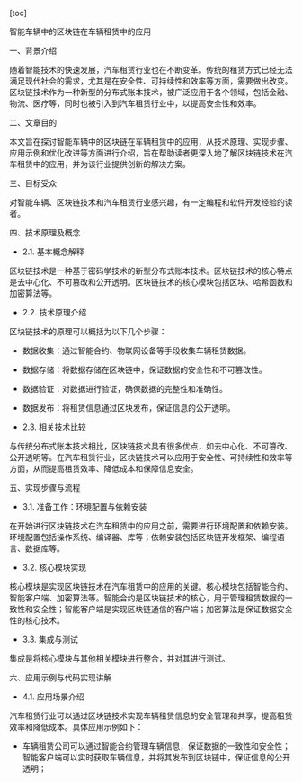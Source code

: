 
[toc]                    
                
                
智能车辆中的区块链在车辆租赁中的应用

一、背景介绍

随着智能技术的快速发展，汽车租赁行业也在不断变革。传统的租赁方式已经无法满足现代社会的需求，尤其是在安全性、可持续性和效率等方面，需要做出改变。区块链技术作为一种新型的分布式账本技术，被广泛应用于各个领域，包括金融、物流、医疗等，同时也被引入到汽车租赁行业中，以提高安全性和效率。

二、文章目的

本文旨在探讨智能车辆中的区块链在车辆租赁中的应用，从技术原理、实现步骤、应用示例和优化改进等方面进行介绍，旨在帮助读者更深入地了解区块链技术在汽车租赁中的应用，并为该行业提供创新的解决方案。

三、目标受众

对智能车辆、区块链技术和汽车租赁行业感兴趣，有一定编程和软件开发经验的读者。

四、技术原理及概念

- 2.1. 基本概念解释

区块链技术是一种基于密码学技术的新型分布式账本技术。区块链技术的核心特点是去中心化、不可篡改和公开透明。区块链技术的核心模块包括区块、哈希函数和加密算法等。

- 2.2. 技术原理介绍

区块链技术的原理可以概括为以下几个步骤：

- 数据收集：通过智能合约、物联网设备等手段收集车辆租赁数据。
- 数据存储：将数据存储在区块链中，保证数据的安全性和不可篡改性。
- 数据验证：对数据进行验证，确保数据的完整性和准确性。
- 数据发布：将租赁信息通过区块发布，保证信息的公开透明。

- 2.3. 相关技术比较

与传统分布式账本技术相比，区块链技术具有很多优点，如去中心化、不可篡改、公开透明等。在汽车租赁行业，区块链技术可以应用于安全性、可持续性和效率等方面，从而提高租赁效率、降低成本和保障信息安全。

五、实现步骤与流程

- 3.1. 准备工作：环境配置与依赖安装

在开始进行区块链技术在汽车租赁中的应用之前，需要进行环境配置和依赖安装。环境配置包括操作系统、编译器、库等；依赖安装包括区块链开发框架、编程语言、数据库等。

- 3.2. 核心模块实现

核心模块是实现区块链技术在汽车租赁中的应用的关键。核心模块包括智能合约、智能客户端、加密算法等。智能合约是区块链技术的核心，用于管理租赁数据的一致性和安全性；智能客户端是实现区块链通信的客户端；加密算法是保证数据安全性的核心技术。

- 3.3. 集成与测试

集成是将核心模块与其他相关模块进行整合，并对其进行测试。

六、应用示例与代码实现讲解

- 4.1. 应用场景介绍

汽车租赁行业可以通过区块链技术实现车辆租赁信息的安全管理和共享，提高租赁效率和降低成本。具体应用示例如下：

- 车辆租赁公司可以通过智能合约管理车辆信息，保证数据的一致性和安全性；智能客户端可以实时获取车辆信息，并将其发布到区块链中，保证信息的公开透明；

